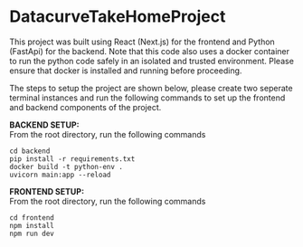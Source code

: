 # DatacurveTakeHomeProject

This project was built using React (Next.js) for the frontend and Python (FastApi) for the backend. Note that this code also uses a docker container to run the python code safely in an isolated and trusted environment. Please ensure that docker is installed and running before proceeding.

The steps to setup the project are shown below, please create two seperate terminal instances and run the following commands to set up the frontend and backend components of the project.

**BACKEND SETUP:**\
From the root directory, run the following commands
```
cd backend
pip install -r requirements.txt
docker build -t python-env .
uvicorn main:app --reload
```

**FRONTEND SETUP:**\
From the root directory, run the following commands
```
cd frontend
npm install
npm run dev
```